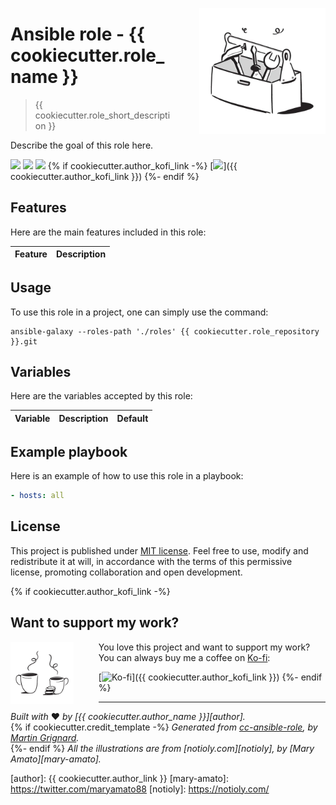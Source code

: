 <!-- Header -->
<a href="https://notioly.com/"><img align="right" style="margin-left: 30pt;" width="40%" src="https://raw.githubusercontent.com/MartinGrignard/MartinGrignard/main/img/tools.png"></img></a>

# Ansible role - {{ cookiecutter.role_name }}

> {{ cookiecutter.role_short_description }}

Describe the goal of this role here.

[![](https://img.shields.io/badge/version-0.1.0-white?labelColor=white&logo=semver&logoColor=3F4551&style=flat-square)](CHANGELOG.md)
[![](https://img.shields.io/badge/license-MIT-white?labelColor=white&logo=open-source-initiative&logoColor=3DA639&style=flat-square)](LICENSE.md)
[![](https://img.shields.io/badge/ansible-white?logo=ansible&logoColor=EE0000&style=flat-square)](https://www.ansible.com/)
{% if cookiecutter.author_kofi_link -%}
[![](https://img.shields.io/badge/buy_me_a_coffee-FF5E5B?logo=ko-fi&logoColor=white&style=flat-square)]({{ cookiecutter.author_kofi_link }})
{%- endif %}

<!-- Body -->
## Features

Here are the main features included in this role:

| Feature | Description |
|---------|-------------|

## Usage

To use this role in a project, one can simply use the command:

```shell
ansible-galaxy --roles-path './roles' {{ cookiecutter.role_repository }}.git
```

## Variables

Here are the variables accepted by this role:

| Variable | Description | Default |
|----------|-------------|---------|

## Example playbook

Here is an example of how to use this role in a playbook:

```yaml
- hosts: all
```

## License

This project is published under [MIT license](LICENSE.md).
Feel free to use, modify and redistribute it at will, in accordance with the terms of this permissive license, promoting collaboration and open development.

{% if cookiecutter.author_kofi_link -%}
## Want to support my work?

<a href="https://notioly.com/"><img align="left" style="margin-right: 30pt;" width="20%" src="https://github.com/MartinGrignard/MartinGrignard/raw/main/img/coffee.png"></img></a>

You love this project and want to support my work?
You can always buy me a coffee on [Ko-fi](https://ko-fi.com/martingrignard):

[![Ko-fi](https://img.shields.io/badge/Buy_me_a_coffee-FF5E5B?logo=kofi&logoColor=white&style=for-the-badge)]({{ cookiecutter.author_kofi_link }})
{%- endif %}

<!-- Footer -->
---
*Built with* ❤️ *by [{{ cookiecutter.author_name }}][author].*\
{% if cookiecutter.credit_template -%}
*Generated from [cc-ansible-role](https://github.com/MartinGrignard/cc-ansible-role), by [Martin Grignard](https://github.com/MartinGrignard).*\
{%- endif %}
*All the illustrations are from [notioly.com][notioly], by [Mary Amato][mary-amato].*

<!-- References -->
[author]: {{ cookiecutter.author_link }}
[mary-amato]: https://twitter.com/maryamato88
[notioly]: https://notioly.com/
